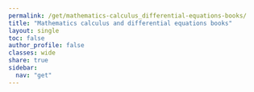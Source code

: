 ```yaml
---
permalink: /get/mathematics-calculus_differential-equations-books/
title: "Mathematics calculus and differential equations books"
layout: single
toc: false
author_profile: false
classes: wide
share: true
sidebar:
  nav: "get"
---
```



